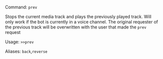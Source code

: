 Command: `prev`

Stops the current media track and plays the previously played track. Will only work if the bot is currently in a voice channel. The original requester of the previous track will be overwritten with the user that made the `prev` request

Usage:
```>>prev```

Aliases:
`back`,`reverse`
